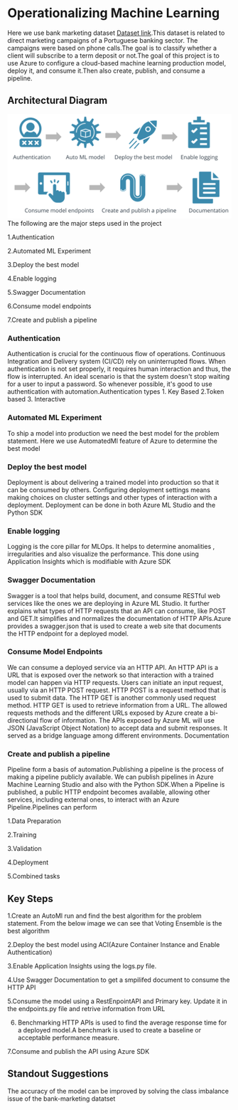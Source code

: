 
# Operationalizing Machine Learning

Here we use bank marketing dataset [Dataset link](https://automlsamplenotebookdata.blob.core.windows.net/automl-sample-notebook-data/bankmarketing_train.csv).This dataset is related to direct marketing campaigns of a Portuguese banking sector. The campaigns were based on phone calls.The goal is to classify whether a client will subscribe to a term deposit or not.The goal of this project is to use Azure to configure a cloud-based machine learning production model, deploy it, and consume it.Then also create, publish, and consume a pipeline.

## Architectural Diagram
![](https://github.com/AarthiAlagammai/Operationalizing-Machine-Learning-using-Azure/blob/master/Screenshots%20from%20the%20workspace/architecural%20diagram.png)
The following are the major steps used in the project

1.Authentication

2.Automated ML Experiment

3.Deploy the best model

4.Enable logging

5.Swagger Documentation

6.Consume model endpoints

7.Create and publish a pipeline

### Authentication

Authentication is crucial for the continuous flow of operations. Continuous Integration and Delivery system (CI/CD) rely on uninterrupted flows. When authentication is not set properly, it requires human interaction and thus, the flow is interrupted. An ideal scenario is that the system doesn't stop waiting for a user to input a password. So whenever possible, it's good to use authentication with automation.Authentication types 1. Key Based 2.Token based 3. Interactive

### Automated ML Experiment

To ship a model into production we need the best model for the problem statement. Here we use AutomatedMl feature of Azure to determine the best model 

### Deploy the best model

Deployment is about delivering a trained model into production so that it can be consumed by others. Configuring deployment settings means making choices on cluster settings and other types of interaction with a deployment. Deployment can be done in both Azure ML Studio and the Python SDK 

### Enable logging

Logging is the core pillar for MLOps. It helps to determine anomalities , irregularities and also visualize the performance. This done using Application Insights which is modifiable with Azure SDK

### Swagger Documentation

Swagger is a tool that helps build, document, and consume RESTful web services like the ones we are deploying in Azure ML Studio. It further explains what types of HTTP requests that an API can consume, like POST and GET.It simplifies and normalizes the documentation of HTTP APIs.Azure provides a swagger.json that is used to create a web site that documents the HTTP endpoint for a deployed model.

### Consume Model Endpoints

We can consume a deployed service via an HTTP API. An HTTP API is a URL that is exposed over the network so that interaction with a trained model can happen via HTTP requests.
Users can initiate an input request, usually via an HTTP POST request. HTTP POST is a request method that is used to submit data. The HTTP GET is another commonly used request method. HTTP GET is used to retrieve information from a URL. The allowed requests methods and the different URLs exposed by Azure create a bi-directional flow of information.
The APIs exposed by Azure ML will use JSON (JavaScript Object Notation) to accept data and submit responses. It served as a bridge language among different environments.
Documentation


### Create and publish a pipeline

Pipeline form a basis of automation.Publishing a pipeline is the process of making a pipeline publicly available. We can publish pipelines in Azure Machine Learning Studio and also  with the Python SDK.When a Pipeline is published, a public HTTP endpoint becomes available, allowing other services, including external ones, to interact with an Azure Pipeline.Pipelines can perform  

1.Data Preparation

2.Training 

3.Validation

4.Deployment

5.Combined tasks



## Key Steps
1.Create an AutoMl run and find the best algorithm for the problem statement. From the below image we can see that Voting Ensemble is the best algorithm

2.Deploy the best model using ACI(Azure Container Instance and Enable Authentication)

3.Enable Application Insights using the logs.py file.

4.Use Swagger Documentation to get a smpilifed document to consume the HTTP API

5.Consume the model using a RestEnpointAPI and Primary key. Update it in the endpoints.py file and retrive information from URL

6. Benchmarking HTTP APIs is used to find the average response time for a deployed model.A benchmark is used to create a baseline or acceptable performance measure.

7.Consume and publish the API using Azure SDK


## Standout Suggestions
The accuracy of the model can be improved by solving the class imbalance issue of the bank-marketing datatset
